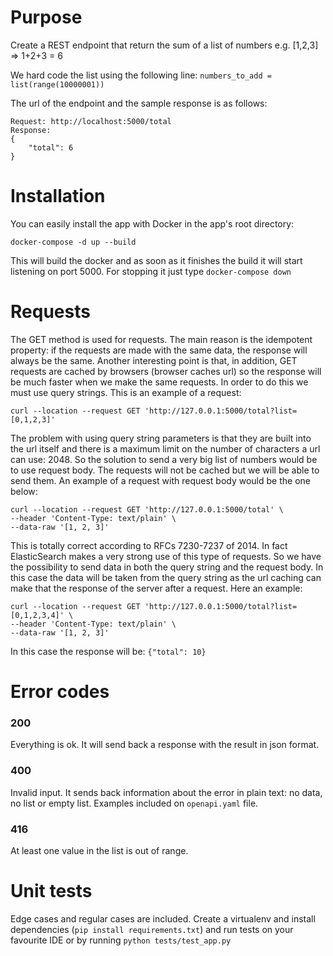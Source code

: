 # Purpose

Create a REST endpoint that return the sum of a list of numbers e.g. [1,2,3] => 1+2+3 = 6

We hard code the list using the following line: 
```numbers_to_add = list(range(10000001))```

The url of the endpoint and the sample response is as follows:


```
Request: http://localhost:5000/total
Response:
{
    "total": 6
}
```

# Installation

You can easily install the app with Docker in the app's root directory:

```
docker-compose -d up --build
```
This will build the docker and as soon as it finishes the build it will start listening on port 5000. For stopping it
 just type 
```docker-compose down```

# Requests
The GET method is used for requests. The main reason is the idempotent property:
 if the requests are made with the same data, the response will always be the same. Another interesting point is that,
  in addition, GET requests are cached by browsers (browser caches url) so the response will be much faster when we 
  make the same requests. In order to do this we must use query strings. This is an example of a request: 
  ```
curl --location --request GET 'http://127.0.0.1:5000/total?list=[0,1,2,3]'
```
The problem with using query string parameters is that they are built into the url itself and there is a maximum limit 
on the number of characters a url can use: 2048. So the solution to send a very big list of numbers would be to use 
request body. The requests will not be cached but we will be able to send them. An example of a request with 
request body would be the one below:
```
curl --location --request GET 'http://127.0.0.1:5000/total' \
--header 'Content-Type: text/plain' \
--data-raw '[1, 2, 3]'
```
This is totally correct according to RFCs 7230-7237 of 2014. In fact ElasticSearch makes a very strong use of this 
type of requests. So we have the possibility to send data in both the query string and the request body. In this 
case the data will be taken from the query string as the url caching can make that the response of the server after 
a request. Here an example:

```
curl --location --request GET 'http://127.0.0.1:5000/total?list=[0,1,2,3,4]' \
--header 'Content-Type: text/plain' \
--data-raw '[1, 2, 3]'
```
In this case the response will be: ```{"total": 10}```

# Error codes

### 200
Everything is ok. It will send back a response with the result in json format.

### 400
Invalid input. It sends back information about the error in plain text: no data, no list or empty list. 
Examples included on ```openapi.yaml``` file.

### 416
At least one value in the list is out of range.

# Unit tests

Edge cases and regular cases are included. Create a virtualenv and install dependencies (```pip install requirements.txt```)
and run tests on your favourite IDE or by running ```python tests/test_app.py```

